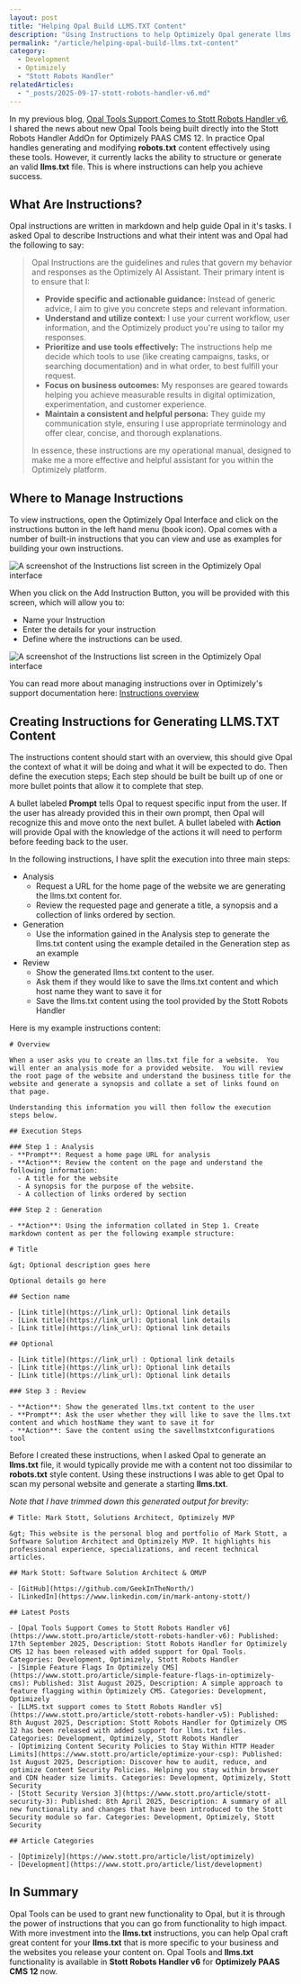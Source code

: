 ```yaml
---
layout: post
title: "Helping Opal Build LLMS.TXT Content"
description: "Using Instructions to help Optimizely Opal generate llms.txt content."
permalink: "/article/helping-opal-build-llms.txt-content"
category:
  - Development
  - Optimizely
  - "Stott Robots Handler"
relatedArticles:
  - "_posts/2025-09-17-stott-robots-handler-v6.md"
---
```


In my previous blog, [Opal Tools Support Comes to Stott Robots Handler v6](/article/stott-robots-handler-v6), I shared the news about new Opal Tools being built directly into the Stott Robots Handler AddOn for Optimizely PAAS CMS 12.  In practice Opal handles generating and modifying **robots.txt** content effectively using these tools.  However, it currently lacks the ability to structure or generate an valid **llms.txt** file. This is where instructions can help you achieve success.

## What Are Instructions?

Opal instructions are written in markdown and help guide Opal in it's tasks. I asked Opal to describe Instructions and what their intent was and Opal had the following to say:
 
>Opal Instructions are the guidelines and rules that govern my behavior and responses as the Optimizely AI Assistant. Their primary intent is to ensure that I:
>
>- **Provide specific and actionable guidance:** Instead of generic advice, I aim to give you concrete steps and relevant information.
>- **Understand and utilize context:** I use your current workflow, user information, and the Optimizely product you're using to tailor my responses.
>- **Prioritize and use tools effectively:** The instructions help me decide which tools to use (like creating campaigns, tasks, or searching documentation) and in what order, to best fulfill your request.
>- **Focus on business outcomes:** My responses are geared towards helping you achieve measurable results in digital optimization, experimentation, and customer experience.
>- **Maintain a consistent and helpful persona:** They guide my communication style, ensuring I use appropriate terminology and offer clear, concise, and thorough explanations.
>
>In essence, these instructions are my operational manual, designed to make me a more effective and helpful assistant for you within the Optimizely platform.

## Where to Manage Instructions

To view instructions, open the Optimizely Opal Interface and click on the instructions button in the left hand menu (book icon).  Opal comes with a number of built-in instructions that you can view and use as examples for building your own instructions.

![A screenshot of the Instructions list screen in the Optimizely Opal interface](/assets/robots-handler-opal-tools-7.png)

When you click on the Add Instruction Button, you will be provided with this screen, which will allow you to:

- Name your Instruction
- Enter the details for your instruction
- Define where the instructions can be used.

![A screenshot of the Instructions list screen in the Optimizely Opal interface](/assets/robots-handler-opal-tools-8.png)

You can read more about managing instructions over in Optimizely's support documentation here: [Instructions overview](https://support.optimizely.com/hc/en-us/articles/36353487109133-Instructions-overview)

## Creating Instructions for Generating LLMS.TXT Content

The instructions content should start with an overview, this should give Opal the context of what it will be doing and what it will be expected to do.  Then define the execution steps; Each step should be built be built up of one or more bullet points that allow it to complete that step.

A bullet labeled **Prompt** tells Opal to request specific input from the user. If the user has already provided this in their own prompt, then Opal will recognize this and move onto the next bullet.  A bullet labeled with **Action** will provide Opal with the knowledge of the actions it will need to perform before feeding back to the user.

In the following instructions, I have split the execution into three main steps:

- Analysis
  - Request a URL for the home page of the website we are generating the llms.txt content for.
  - Review the requested page and generate a title, a synopsis and a collection of links ordered by section.
- Generation
  - Use the information gained in the Analysis step to generate the llms.txt content using the example detailed in the Generation step as an example
- Review
  - Show the generated llms.txt content to the user.
  - Ask them if they would like to save the llms.txt content and which host name they want to save it for
  - Save the llms.txt content using the tool provided by the Stott Robots Handler

Here is my example instructions content:

```
# Overview

When a user asks you to create an llms.txt file for a website.  You will enter an analysis mode for a provided website.  You will review the root page of the website and understand the business title for the website and generate a synopsis and collate a set of links found on that page.

Understanding this information you will then follow the execution steps below.

## Execution Steps

### Step 1 : Analysis
- **Prompt**: Request a home page URL for analysis
- **Action**: Review the content on the page and understand the following information:
  - A title for the website
  - A synopsis for the purpose of the website.
  - A collection of links ordered by section

### Step 2 : Generation

- **Action**: Using the information collated in Step 1. Create markdown content as per the following example structure:

# Title

&gt; Optional description goes here

Optional details go here

## Section name

- [Link title](https://link_url): Optional link details
- [Link title](https://link_url): Optional link details
- [Link title](https://link_url): Optional link details

## Optional

- [Link title](https://link_url) : Optional link details
- [Link title](https://link_url): Optional link details
- [Link title](https://link_url): Optional link details

### Step 3 : Review

- **Action**: Show the generated llms.txt content to the user
- **Prompt**: Ask the user whether they will like to save the llms.txt content and which hostName they want to save it for
- **Action**: Save the content using the savellmstxtconfigurations tool
```

Before I created these instructions, when I asked Opal to generate an **llms.txt** file, it would typically provide me with a content not too dissimilar to **robots.txt** style content.  Using these instructions I was able to get Opal to scan my personal website and generate a starting **llms.txt**.

_Note that I have trimmed down this generated output for brevity:_

```
# Title: Mark Stott, Solutions Architect, Optimizely MVP

&gt; This website is the personal blog and portfolio of Mark Stott, a Software Solution Architect and Optimizely MVP. It highlights his professional experience, specializations, and recent technical articles.

## Mark Stott: Software Solution Architect & OMVP

- [GitHub](https://github.com/GeekInTheNorth/)
- [LinkedIn](https://www.linkedin.com/in/mark-antony-stott/)

## Latest Posts

- [Opal Tools Support Comes to Stott Robots Handler v6](https://www.stott.pro/article/stott-robots-handler-v6): Published: 17th September 2025, Description: Stott Robots Handler for Optimizely CMS 12 has been released with added support for Opal Tools. Categories: Development, Optimizely, Stott Robots Handler
- [Simple Feature Flags In Optimizely CMS](https://www.stott.pro/article/simple-feature-flags-in-optimizely-cms): Published: 31st August 2025, Description: A simple approach to feature flagging within Optimizely CMS. Categories: Development, Optimizely
- [LLMS.txt support comes to Stott Robots Handler v5](https://www.stott.pro/article/stott-robots-handler-v5): Published: 8th August 2025, Description: Stott Robots Handler for Optimizely CMS 12 has been released with added support for llms.txt files. Categories: Development, Optimizely, Stott Robots Handler
- [Optimizing Content Security Policies to Stay Within HTTP Header Limits](https://www.stott.pro/article/optimize-your-csp): Published: 1st August 2025, Description: Discover how to audit, reduce, and optimize Content Security Policies. Helping you stay within browser and CDN header size limits. Categories: Development, Optimizely, Stott Security
- [Stott Security Version 3](https://www.stott.pro/article/stott-security-3): Published: 8th April 2025, Description: A summary of all new functionality and changes that have been introduced to the Stott Security module so far. Categories: Development, Optimizely, Stott Security

## Article Categories

- [Optimizely](https://www.stott.pro/article/list/optimizely)
- [Development](https://www.stott.pro/article/list/development)
```

## In Summary

Opal Tools can be used to grant new functionality to Opal, but it is through the power of instructions that you can go from functionality to high impact.  With more investment into the **llms.txt** instructions, you can help Opal craft great content for your **llms.txt** that is more specific to your business and the websites you release your content on.  Opal Tools and **llms.txt** functionality is available in **Stott Robots Handler v6** for **Optimizely PAAS CMS 12** now.
